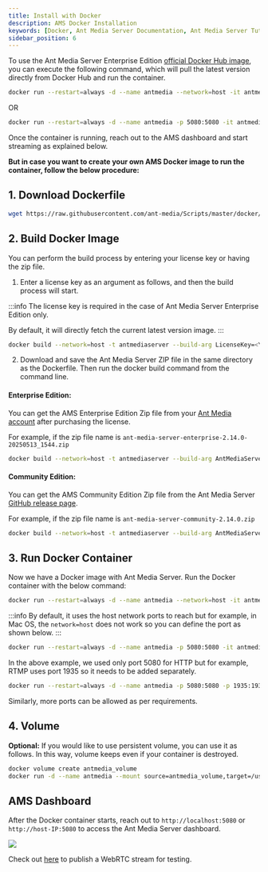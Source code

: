 ```yaml
---
title: Install with Docker
description: AMS Docker Installation
keywords: [Docker, Ant Media Server Documentation, Ant Media Server Tutorials]
sidebar_position: 6
---
```



To use the Ant Media Server Enterprise Edition [official Docker Hub image](https://hub.docker.com/r/antmedia/enterprise/tags), you can execute the following command, which will pull the latest version directly from Docker Hub and run the container.

```bash
docker run --restart=always -d --name antmedia --network=host -it antmedia/enterprise:latest
```

OR

```bash
docker run --restart=always -d --name antmedia -p 5080:5080 -it antmedia/enterprise:latest
```

Once the container is running, reach out to the AMS dashboard and start streaming as explained below.


**But in case you want to create your own AMS Docker image to run the container, follow the below procedure:**


## 1. Download Dockerfile

```bash
wget https://raw.githubusercontent.com/ant-media/Scripts/master/docker/Dockerfile_Process -O Dockerfile
```

## 2. Build Docker Image

You can perform the build process by entering your license key or having the zip file.

1. Enter a license key as an argument as follows, and then the build process will start.

:::info
The license key is required in the case of Ant Media Server Enterprise Edition only.

By default, it will directly fetch the current latest version image.
:::

```bash
docker build --network=host -t antmediaserver --build-arg LicenseKey=<Your_License_Key> .
``` 

2. Download and save the Ant Media Server ZIP file in the same directory as the Dockerfile. Then run the docker build command from the command line.

#### Enterprise Edition:

You can get the AMS Enterprise Edition Zip file from your [Ant Media account](https://antmedia.io) after purchasing the license.

For example, if the zip file name is `ant-media-server-enterprise-2.14.0-20250513_1544.zip`

```bash
docker build --network=host -t antmediaserver --build-arg AntMediaServer=ant-media-server-enterprise-2.14.0-20250513_1544.zip .
``` 

#### Community Edition:

You can get the AMS Community Edition Zip file from the Ant Media Server [GitHub release page](https://github.com/ant-media/Ant-Media-Server/releases).

For example, if the zip file name is `ant-media-server-community-2.14.0.zip`

```bash
docker build --network=host -t antmediaserver --build-arg AntMediaServer=ant-media-server-community-2.14.0.zip .
``` 
    
## 3. Run Docker Container

Now we have a Docker image with Ant Media Server. Run the Docker container with the below command:

```bash
docker run --restart=always -d --name antmedia --network=host -it antmediaserver
```

:::info
By default, it uses the host network ports to reach but for example, in Mac OS, the⁣ `network=host` does not work so you can define the port as shown below.
:::

```bash
docker run --restart=always -d --name antmedia -p 5080:5080 -it antmediaserver
```

In the above example, we used only port 5080 for HTTP but for example, RTMP uses port 1935 so it needs to be added separately.

```bash
docker run --restart=always -d --name antmedia -p 5080:5080 -p 1935:1935 -it antmediaserver
```

Similarly, more ports can be allowed as per requirements.

## 4. Volume

**Optional:** If you would like to use persistent volume, you can use it as follows. In this way, volume keeps even if your container is destroyed.

```bash
docker volume create antmedia_volume
docker run -d --name antmedia --mount source=antmedia_volume,target=/usr/local/antmedia/ --network=host -it antmediaserver
```

## AMS Dashboard

After the Docker container starts, reach out to `http://localhost:5080` or `http://host-IP:5080` to access the Ant Media Server dashboard.

![](@site/static/img/docker-installation.webp)


Check out [here](https://antmedia.io/docs/guides/publish-live-stream/webrtc/) to publish a WebRTC stream for testing.

